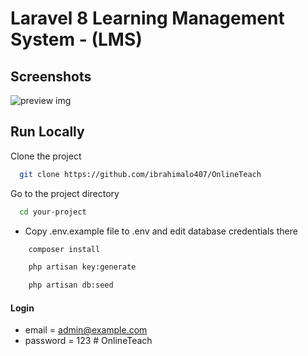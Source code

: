# Laravel 8 Learning Management System - (LMS)

## Screenshots

![preview img](/preview.jpg)

## Run Locally

Clone the project

```bash
  git clone https://github.com/ibrahimalo407/OnlineTeach
```

Go to the project directory

```bash
  cd your-project
```

-   Copy .env.example file to .env and edit database credentials there

```bash
    composer install
```

```bash
    php artisan key:generate
```

```bash
    php artisan db:seed
```

#### Login

-   email = admin@example.com
-   password = 123
#   O n l i n e T e a c h 
 
 
